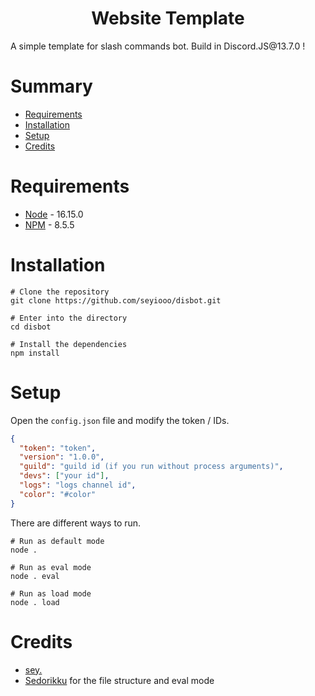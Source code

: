 <div align="center"><h1>Website Template</h1></div>
A simple template for slash commands bot. Build in Discord.JS@13.7.0 !

# Summary
- [Requirements](#requirements)
- [Installation](#installation)
- [Setup](#setup)
- [Credits](#credits)

# Requirements
- [Node](https://nodejs.org/en/) - 16.15.0
- [NPM](https://www.npmjs.com/) - 8.5.5

# Installation
```
# Clone the repository
git clone https://github.com/seyiooo/disbot.git

# Enter into the directory
cd disbot

# Install the dependencies
npm install
```

# Setup
Open the `config.json` file and modify the token / IDs.
```json
{
  "token": "token",
  "version": "1.0.0",
  "guild": "guild id (if you run without process arguments)",
  "devs": ["your id"],
  "logs": "logs channel id",
  "color": "#color"
}
```
There are different ways to run.
```
# Run as default mode
node .

# Run as eval mode
node . eval

# Run as load mode
node . load
```

# Credits
- [sey.](https://github.com/seyiooo)
- [Sedorikku](https://github.com/Sedorikku1949) for the file structure and eval mode

